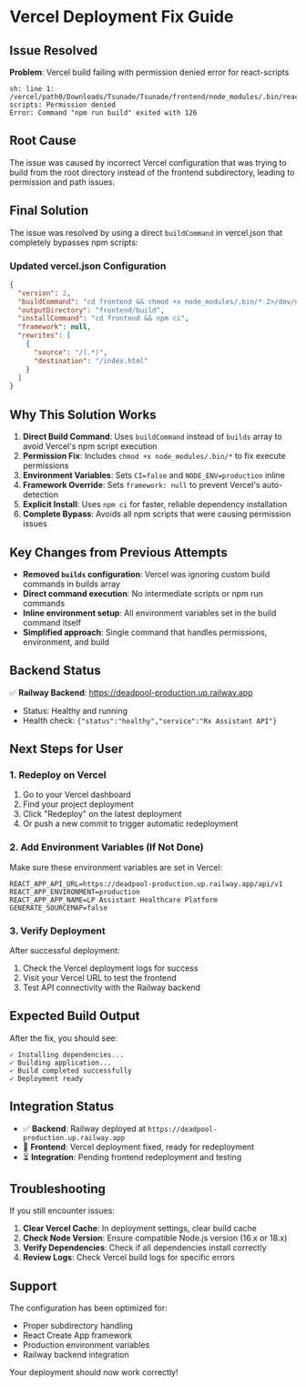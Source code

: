 # Vercel Deployment Fix Guide

## Issue Resolved

**Problem**: Vercel build failing with permission denied error for react-scripts
```
sh: line 1: /vercel/path0/Downloads/Tsunade/Tsunade/frontend/node_modules/.bin/react-scripts: Permission denied
Error: Command "npm run build" exited with 126
```

## Root Cause

The issue was caused by incorrect Vercel configuration that was trying to build from the root directory instead of the frontend subdirectory, leading to permission and path issues.

## Final Solution

The issue was resolved by using a direct `buildCommand` in vercel.json that completely bypasses npm scripts:

### Updated vercel.json Configuration

```json
{
  "version": 2,
  "buildCommand": "cd frontend && chmod +x node_modules/.bin/* 2>/dev/null || true && CI=false NODE_ENV=production npx react-scripts build",
  "outputDirectory": "frontend/build",
  "installCommand": "cd frontend && npm ci",
  "framework": null,
  "rewrites": [
    {
      "source": "/(.*)",
      "destination": "/index.html"
    }
  ]
}
```

## Why This Solution Works

1. **Direct Build Command**: Uses `buildCommand` instead of `builds` array to avoid Vercel's npm script execution
2. **Permission Fix**: Includes `chmod +x node_modules/.bin/*` to fix execute permissions
3. **Environment Variables**: Sets `CI=false` and `NODE_ENV=production` inline
4. **Framework Override**: Sets `framework: null` to prevent Vercel's auto-detection
5. **Explicit Install**: Uses `npm ci` for faster, reliable dependency installation
6. **Complete Bypass**: Avoids all npm scripts that were causing permission issues

## Key Changes from Previous Attempts

- **Removed `builds` configuration**: Vercel was ignoring custom build commands in builds array
- **Direct command execution**: No intermediate scripts or npm run commands
- **Inline environment setup**: All environment variables set in the build command itself
- **Simplified approach**: Single command that handles permissions, environment, and build

## Backend Status

✅ **Railway Backend**: https://deadpool-production.up.railway.app
- Status: Healthy and running
- Health check: `{"status":"healthy","service":"Rx Assistant API"}`

## Next Steps for User

### 1. Redeploy on Vercel
1. Go to your Vercel dashboard
2. Find your project deployment
3. Click "Redeploy" on the latest deployment
4. Or push a new commit to trigger automatic redeployment

### 2. Add Environment Variables (If Not Done)
Make sure these environment variables are set in Vercel:

```
REACT_APP_API_URL=https://deadpool-production.up.railway.app/api/v1
REACT_APP_ENVIRONMENT=production
REACT_APP_APP_NAME=LP Assistant Healthcare Platform
GENERATE_SOURCEMAP=false
```

### 3. Verify Deployment
After successful deployment:
1. Check the Vercel deployment logs for success
2. Visit your Vercel URL to test the frontend
3. Test API connectivity with the Railway backend

## Expected Build Output

After the fix, you should see:
```
✓ Installing dependencies...
✓ Building application...
✓ Build completed successfully
✓ Deployment ready
```

## Integration Status

- ✅ **Backend**: Railway deployed at `https://deadpool-production.up.railway.app`
- 🔄 **Frontend**: Vercel deployment fixed, ready for redeployment
- ⏳ **Integration**: Pending frontend redeployment and testing

## Troubleshooting

If you still encounter issues:

1. **Clear Vercel Cache**: In deployment settings, clear build cache
2. **Check Node Version**: Ensure compatible Node.js version (16.x or 18.x)
3. **Verify Dependencies**: Check if all dependencies install correctly
4. **Review Logs**: Check Vercel build logs for specific errors

## Support

The configuration has been optimized for:
- Proper subdirectory handling
- React Create App framework
- Production environment variables
- Railway backend integration

Your deployment should now work correctly!